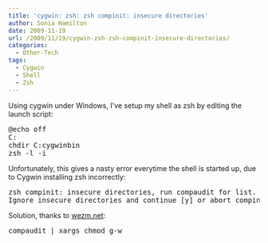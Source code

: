 ```yaml
---
title: 'cygwin: zsh: zsh compinit: insecure directories'
author: Sonia Hamilton
date: 2009-11-19
url: /2009/11/19/cygwin-zsh-zsh-compinit-insecure-directories/
categories:
  - Other-Tech
tags:
  - Cygwin
  - Shell
  - Zsh
---
```

Using cygwin under Windows, I've setup my shell as zsh by editing the launch script:

<!--more-->

<pre>@echo off
C:
chdir C:cygwinbin
zsh -l -i
</pre>

Unfortunately, this gives a nasty error everytime the shell is started up, due to Cygwin installing zsh incorrectly:

<pre>zsh compinit: insecure directories, run compaudit for list.
Ignore insecure directories and continue [y] or abort compinit [n]? y</pre>

Solution, thanks to [wezm.net][1]:

<pre>compaudit | xargs chmod g-w</pre>

 [1]: http://www.wezm.net/2008/09/zsh-cygwin-and-insecure-directories/
